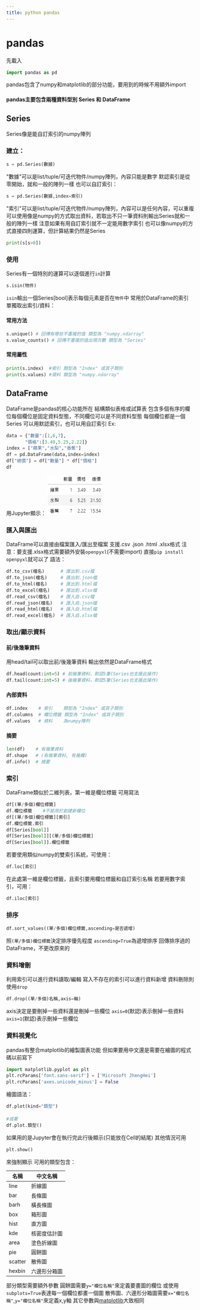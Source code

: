 ```yaml
---
title: python pandas
---
```


# pandas
先載入

```python
import pandas as pd
```
pandas包含了numpy和matplotlib的部分功能，要用到的時候不用額外import

#### pandas主要包含兩種資料型別 Series 和 DataFrame

## Series
Series像是能自訂索引的numpy陣列
### 建立：

```python
s = pd.Series(數據)
```
"數據"可以是list\/tuple\/可迭代物件\/numpy陣列，內容只能是數字
默認索引是從零開始，就和一般的陣列一樣
也可以自訂索引：

```python
s = pd.Series(數據,index=索引)
```
"索引"可以是list\/tuple\/可迭代物件\/numpy陣列，內容可以是任何內容，可以重複
可以使用像是numpy的方式取出資料，若取出不只一筆資料則輸出Series就和一般的陣列一樣
注意如果有用自訂索引就不一定能用數字索引
也可以像numpy的方式直接四則運算，但計算結果仍然是Series

```python
print(s[s>0])
```
### 使用
Series有一個特別的運算可以逐個進行`in`計算

```python
s.isin(物件)
```
`isin`輸出一個Series[bool]表示每個元素是否在`物件`中
常用於DataFrame的索引
單獨取出索引/資料：

#### 常用方法
```py
s.unique() # 回傳有哪些不重複的值 類型為 "numpy.ndarray"
s.value_counts() # 回傳不重複的值出現次數 類型為 "Series"
```

#### 常用屬性
```python
print(s.index)  #索引 類型為 "Index" 或其子類別
print(s.values) #資料 類型為 "numpy.ndarray"
```

## DataFrame
DataFrame是pandas的核心功能所在
結構類似表格或試算表
包含多個有序的欄位每個欄位是固定資料型態，不同欄位可以是不同資料型態
每個欄位都是一個Series
可以用默認索引，也可以用自訂索引
Ex:

```python
data = {"數量":[1,6,7],
       "價格":[3.49,5.25,2.22]}
index = ["蘋果","水梨","香蕉"]
df = pd.DataFrame(data,index=index)
df["總價"] = df["數量"] * df["價格"]
df
```
用Jupyter顯示：
![](/resource/img/pythonnote_pandas_0.png)

### 匯入與匯出
DataFrame可以直接由檔案匯入/匯出至檔案
支援.csv .json .html .xlsx格式
注意：要支援.xlsx格式需要額外安裝`openpyxl`(不需要import)
直接`pip install openpyxl`就可以了
語法：

```python
df.to_csv(檔名)      # 匯出到.csv檔
df.to_json(檔名)     # 匯出到.json檔
df.to_html(檔名)     # 匯出到.html檔
df.to_excel(檔名)    # 匯出到.xlsx檔
df.read_csv(檔名)    # 匯入自.csv檔
df.read_json(檔名)   # 匯入自.json檔
df.read_html(檔名)   # 匯入自.html檔
df.read_excel(檔名)  # 匯入自.xlsx檔
```

### 取出/顯示資料

#### 前/後幾筆資料
用head/tail可以取出前/後幾筆資料
輸出依然是DataFrame格式

```python
df.head(count:int=5) # 前幾筆資料，默認5筆(Series也支援此操作)
df.tail(count:int=5) # 後幾筆資料，默認5筆(Series也支援此操作)
```

#### 內部資料

```python
df.index    # 索引    類型為 "Index" 或其子類別
df.columns  # 欄位標籤 類型為 "Index" 或其子類別
df.values   # 資料    為numpy陣列
```

#### 摘要

```python
len(df)    # 有幾筆資料
df.shape   # (有幾筆資料, 有幾欄)
df.info()  # 摘要
```

### 索引
DataFrame類似於二維列表，第一維是欄位標籤
可用寫法

```python
df[(單/多個)欄位標籤]
df.欄位標籤    #不能用於創建新欄位
df[(單/多個)欄位標籤][索引]
df.欄位標籤.索引
df[Series[bool]]
df[Series[bool]][(單/多個)欄位標籤]
df[Series[bool]].欄位標籤
```
若要使用類似numpy的雙索引系統，可使用：

```python
df.loc[索引]
```
在此處第一維是欄位標籤，且索引要用欄位標籤和自訂索引名稱
若要用數字索引，可用：

```python
df.iloc[索引]
```

### 排序

```python
df.sort_values((單/多個)欄位標籤,ascending=是否遞增)
```
照`(單/多個)欄位標籤`決定排序優先程度
`ascending=True`為遞增排序
回傳排序過的DataFrame，不更改原來的

### 資料增刪
利用索引可以進行資料讀取/編輯
寫入不存在的索引可以進行資料新增
資料刪除則使用`drop`

```python
df.drop((單/多個)名稱,axis=軸)
```
axis決定是要刪掉一些資料還是刪掉一些欄位
`axis=0`(默認)表示刪掉一些資料
`axis=1`(默認)表示刪掉一些欄位

### 資料視覺化
pandas有整合matplotlib的繪製圖表功能
但如果要用中文還是需要在繪圖的程式碼以前寫下

```python
import matplotlib.pyplot as plt
plt.rcParams['font.sans-serif'] = ['Microsoft JhengHei']
plt.rcParams['axes.unicode_minus'] = False
```
繪圖語法：

```python
df.plot(kind="類型")

#或著
df.plot.類型()
```
如果用的是Jupyter會在執行完此行後顯示(只能放在Cell的結尾)
其他情況可用

```python
plt.show()
```
來強制顯示
可用的類型包含：

|名稱|中文名稱|
|---|---|
|line|折線圖|
|bar|長條圖|
|barh|橫長條圖|
|box|箱形圖|
|hist|直方圖|
|kde|核密度估計圖|
|area|塗色折線圖|
|pie|圓餅圖|
|scatter|散佈圖|
|hexbin|六邊形分箱圖|

部分類型需要額外參數
圓餅圖需要`y="欄位名稱"`來定義要畫圖的欄位
或使用`subplots=True`表達每一個欄位都畫一個圖
散佈圖、六邊形分箱圖需要`x="欄位名稱"`,`y="欄位名稱"`來定義x,y軸
其它參數與[matplotlib](matplotlib)大致相同